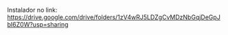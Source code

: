 Instalador no link: https://drive.google.com/drive/folders/1zV4wRJ5LDZgCvMDzNbGqjDeGpJbI6Z0W?usp=sharing
